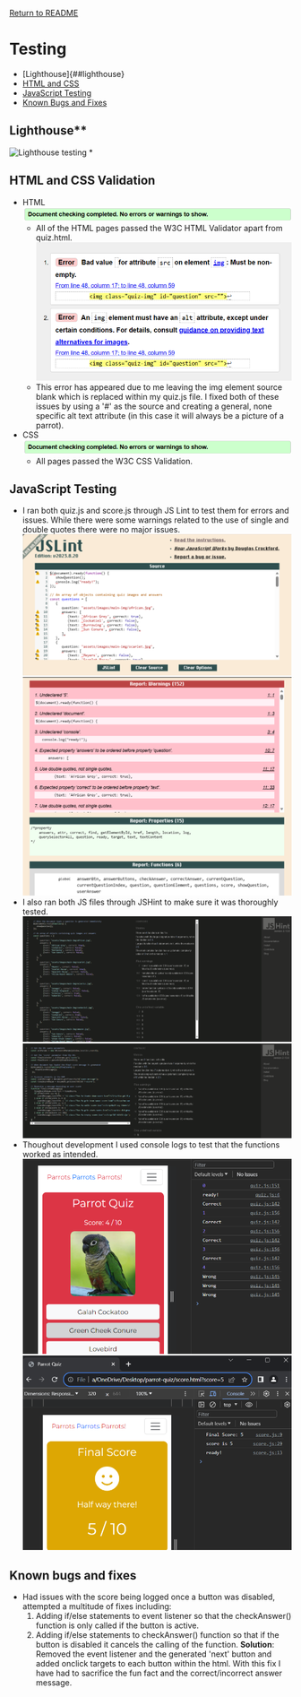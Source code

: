 [Return to README](https://github.com/lrchnnng/parrot-quiz/blob/main/README.md)

# Testing
- [Lighthouse]{##lighthouse}
- [HTML and CSS](##html-and-css-validation)
- [JavaScript Testing](##javascript-testing)
- [Known Bugs and Fixes](##known-bugs-and-fixes)


## Lighthouse**
  ![Lighthouse testing]()
  * 

## HTML and CSS Validation
  * HTML
    ![HTML Validation](assets/images/readme-img/html-validation.png)
    - All of the HTML pages passed the W3C HTML Validator apart from quiz.html.
    ![HTML Validation](assets/images/readme-img/html-error.png)
    - This error has appeared due to me leaving the img element source blank which is replaced within my quiz.js file. I fixed both of these issues by using a '#' as the source and creating a general, none specific alt text attribute (in this case it will always be a picture of a parrot). 
  * CSS
    ![CSS Validation](assets/images/readme-img/html-validation.png)
    - All pages passed the W3C CSS Validation.
    
## JavaScript Testing
* I ran both quiz.js and score.js through JS Lint to test them for errors and issues. While there were some warnings related to the use of single and double quotes there were no major issues.
 ![JS Lint Testing](assets/images/readme-img/jslint.png)
 ![JS Lint Testing](assets/images/readme-img/jslint-warnings.png)
* I also ran both JS files through JSHint to make sure it was thoroughly tested.
 ![JSHint Testing](assets/images/readme-img/jshint-quiz.png)
 ![JSHint Testing](assets/images/readme-img/jshint-score.png)
* Thoughout development I used console logs to test that the functions worked as intended.
 ![quiz.js console](assets/images/readme-img/quiz-console.png)
 ![score.js console](assets/images/readme-img/score-console.png)

 ## Known bugs and fixes
  * Had issues with the score being logged once a button was disabled, attempted a multitude of fixes including:
    1. Adding if/else statements to event listener so that the checkAnswer() function is only called if the button is active.
    2. Adding if/else statements to checkAnswer() function so that if the button is disabled it cancels the calling of the function.
    **Solution**: Removed the event listener and the generated 'next' button and added onclick targets to each button within the html. With this fix I have had to sacrifice the fun fact and the correct/incorrect answer message.
